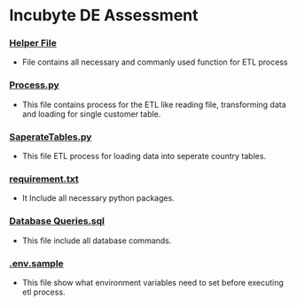 # Incubyte DE Assessment

### [Helper File](./helper.py)
- File contains all necessary and commanly used function for ETL process

### [Process.py](./process.py)
- This file contains process for the ETL like reading file, transforming data and loading for single customer table.

### [SaperateTables.py](./SaperateTables.py)
- This file ETL process for loading data into seperate country tables.

### [requirement.txt](./requirement.txt)
- It Include all necessary python packages.

### [Database Queries.sql](./Database%20Queries.sql)
- This file include all database commands.

### [.env.sample](./.env.sample)
- This file show what environment variables need to set before executing etl process.